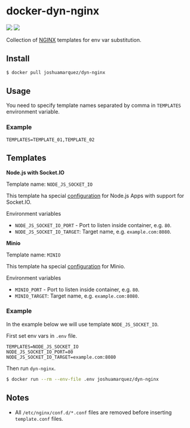 # docker-dyn-nginx

[![](https://images.microbadger.com/badges/version/joshuamarquez/dyn-nginx:0.2.0.svg)](https://microbadger.com/images/joshuamarquez/dyn-nginx:0.2.0 "Get your own version badge on microbadger.com") [![](https://images.microbadger.com/badges/image/joshuamarquez/dyn-nginx:0.2.0.svg)](https://microbadger.com/images/joshuamarquez/dyn-nginx:0.2.0 "Get your own image badge on microbadger.com")

Collection of [NGINX](https://hub.docker.com/r/library/nginx/) templates for env var substitution.

## Install

```sh
$ docker pull joshuamarquez/dyn-nginx
```

## Usage

You need to specify template names separated by comma in `TEMPLATES` environment variable.

### Example

```
TEMPLATES=TEMPLATE_01,TEMPLATE_02
```

## Templates

**Node.js with Socket.IO**

Template name: `NODE_JS_SOCKET_IO`

This template ha special [configuration](https://www.nginx.com/blog/nginx-nodejs-websockets-socketio) for Node.js Apps with support for Socket.IO.

Environment variables

* `NODE_JS_SOCKET_IO_PORT` - Port to listen inside container, e.g. `80`.
* `NODE_JS_SOCKET_IO_TARGET`: Target name, e.g. `example.com:8080`.

**Minio**

Template name: `MINIO`

This template ha special [configuration](https://docs.minio.io/docs/setup-nginx-proxy-with-minio) for Minio.

Environment variables

* `MINIO_PORT` - Port to listen inside container, e.g. `80`.
* `MINIO_TARGET`: Target name, e.g. `example.com:8080`.

### Example

In the example below we will use template `NODE_JS_SOCKET_IO`.

First set env vars in `.env` file.

```
TEMPLATES=NODE_JS_SOCKET_IO
NODE_JS_SOCKET_IO_PORT=80
NODE_JS_SOCKET_IO_TARGET=example.com:8080
```

Then run `dyn-nginx`.

```bash
$ docker run --rm --env-file .env joshuamarquez/dyn-nginx
```

## Notes

* All `/etc/nginx/conf.d/*.conf` files are removed before inserting `template.conf` files.